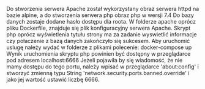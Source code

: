 Do stworzenia serwera Apache został wykorzystany obraz serwera httpd na bazie alpine, a do stworzenia serwera php obraz php w wersji 7.4
Do bazy danych zostaje dodane hasło dostępu dla roota.
W folderze apache oprócz pliku Dockerfile, znajduje się plik konfiguracyjny serwera Apache.
Skrypt php oprócz wyświetlenia tytułu strony ma za zadanie wyswietlić informacje czy połaczenie z bazą danych zakończyło się sukcesem.
Aby uruchomić uslugę należy wydać w folderze z plikami polecenie:
docker-compose up
Wynik uruchomienia skryptu php powinien być dostępny w przeglądarce pod adresem localhost:6666
Jeżeli pojawiła by się wiadomość, że nie mamy dostępu do tego portu, należy wpisać w przeglądarce  'about:config' i stworzyć zmienną typu String 'network.security.ports.banned.override' i jako jej wartość ustawić liczbę 6666.

